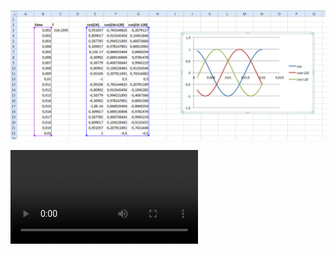 ![CurrentValues](https://raw.githubusercontent.com/odtu/HV-UAV/master/Simulations/3_phase_currents_value.png)


![videoDeneme](https://raw.githubusercontent.com/odtu/HV-UAV/master/Images/deneme.avi)
